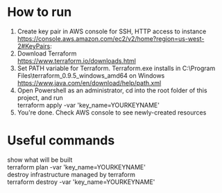 # How to run
1. Create key pair in AWS console for SSH, HTTP access to instance <br />
	https://console.aws.amazon.com/ec2/v2/home?region=us-west-2#KeyPairs:
2. Download Terraform <br />
	https://www.terraform.io/downloads.html
3. Set PATH variable for Terraform. Terraform.exe installs in C:\Program Files\terraform_0.9.5_windows_amd64 on Windows <br />
	https://www.java.com/en/download/help/path.xml
4. Open Powershell as an administrator, cd into the root folder of this project, and run <br />
	terraform apply -var 'key_name=YOURKEYNAME'
5. You're done. Check AWS console to see newly-created resources

# Useful commands
show what will be built <br />
terraform plan -var 'key_name=YOURKEYNAME' <br />
destroy infrastructure managed by terraform <br />
terraform destroy -var 'key_name=YOURKEYNAME'